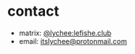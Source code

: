 # contact
- matrix: [@lychee:lefishe.club](https://matrix.to/#/@lychee:lefishe.club)
- email: [itslychee@protonmail.com](mailto:itslychee@protonmail.com)

